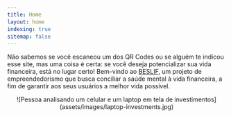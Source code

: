 ```yaml
---
title: Home
layout: home
indexing: true
sitemap: false
---
```


Não sabemos se você escaneou um dos QR Codes ou se alguém te indicou esse site, mas uma coisa é certa: se você deseja potencializar sua vida financeira, está no lugar certo! Bem-vindo ao [BESLIF](https://beslif.github.io/sobre), um projeto de empreendedorismo que busca conciliar a saúde mental à vida financeira, a fim de garantir aos seus usuários a melhor vida possível.

<div style="text-align: center;">
![Pessoa analisando um celular e um laptop em tela de investimentos](assets/images/laptop-investments.jpg)
</div>

